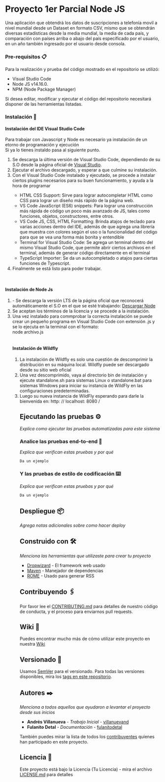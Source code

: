 # Proyecto 1er Parcial Node JS
Una aplicación que obtendrá los datos de suscripciones a telefonía movil a nivel mundial desde un Dataset en formato CSV, mismo que se obtendrán diversas estadísticas
desde la media mundial, la media de cada país, y comparación con países arriba o abajo del país específicado por el usuario, en un año también ingresado por el usuario 
desde consola.


### Pre-requisitos 📋

Para la realización y prueba del código mostrado en el repositorio se utilizó:
<ul>
  <li>Visual Studio Code</li>
  <li>Node JS  v14.16.0.</li>
  <li>NPM (Node Package Manager)</li>
</ul>
Si desea editar, modificar y ejecutar el código del repositorio necesitará disponer de las herramientas listadas. <br/>

### Instalación 🔧

<h4>Instalación del IDE Visual Studio Code</h4>
<p>Para trabajar con Javascript y Node es necesario ya instalación de un etorno de programación y ejecución <br/>
Si ya lo tienes instaldo pasa al siguiente punto.</p>
<ol>
<li>Se descarga  la última versión de Visual Studio Code, dependiendo de su S.O desde la  página oficial de <a href="https://code.visualstudio.com/Download">Visual Studio</a>. </li>
<li>Ejecutar el archivo descargado, y esperar a que culmine su instalación.</li>
<li>Con el Visual Studio Code instalado y ejecutado, se procede a instalar ciertos plugins necesarios para su buen funcionamiento, y ayuda a la hora de programar</li>
<ul>
<li>HTML CSS Support: Sirve para lograr autocompletar HTML como CSS para lograr un diseño más rápido de la página web. </li>
<li>VS Code JavaScript (ES6) snippets: Para lograr una construcción más rápida de código un poco más avanzado de JS, tales como funciones, objetos, constructores, entre otros. </li>
<li>VS Code JS, CSS, HTML Formatting: Brinda atajos de teclado para varias acciones dentro del IDE, además de que agrega una librería que muestra con colores según el uso o la funcionalidad del código para que se vea una forma más bonita y entendible</li>
<li>Terminal for Visual Studio Code: Se agrega un terminal dentro del mismo Visual Studio Code, que permite abrir ciertos archivos en el terminal, además de generar código directamente en el terminal</li>
<li>TypeScript Importer: Se da un autocompletado o atajos para ciertas funciones de Typescript. </li>
</ul>
<li>Finalmente se está listo para poder trabajar.</li>
</ol>

<br/>
<h4>Instalación de Node Js</h4>
<ol>
<li>-	Se descarga la versión LTS de la página oficial que reconocerá automáticamente el S.O en el que se esté trabajando:  <a href="https://nodejs.org/es/"> Descargar Node </a>
<li>Se aceptan los términos de la licencia y se procede a la instalación.</li>
<li>Una vez instalado para commprobar la correcta instalación se puede crear un pequeño programa en Visual Studio Code con extensión .js y se lo ejecuta en la terminal con el formato: <br>node archivo.js<br> </li>
 
  
<br/>
<h4>Instalación de Wildfly</h4>
<ol>
  <li>La instalación de Wildfly es solo una cuestión de descomprimir la distribución en su máquina local. Wildfly puede ser descargado desde su sitio web oficial</li>
  <li>Una vez descomprimido, vaya al directorio bin de instalación y ejecute standalone.sh para sistemas Linux o standalone.bat para sistemas Windows para iniciar su instancia de WildFly en las configuraciones predeterminadas.</li>
  <li>Luego su nueva instancia de WildFly esperando para darle la bienvenida en: http: // localhost: 8080 /</li>

## Ejecutando las pruebas ⚙️

_Explica como ejecutar las pruebas automatizadas para este sistema_

### Analice las pruebas end-to-end 🔩

_Explica que verifican estas pruebas y por qué_

```
Da un ejemplo
```

### Y las pruebas de estilo de codificación ⌨️

_Explica que verifican estas pruebas y por qué_

```
Da un ejemplo
```

## Despliegue 📦

_Agrega notas adicionales sobre como hacer deploy_

## Construido con 🛠️

_Menciona las herramientas que utilizaste para crear tu proyecto_

* [Dropwizard](http://www.dropwizard.io/1.0.2/docs/) - El framework web usado
* [Maven](https://maven.apache.org/) - Manejador de dependencias
* [ROME](https://rometools.github.io/rome/) - Usado para generar RSS

## Contribuyendo 🖇️

Por favor lee el [CONTRIBUTING.md](https://gist.github.com/villanuevand/xxxxxx) para detalles de nuestro código de conducta, y el proceso para enviarnos pull requests.

## Wiki 📖

Puedes encontrar mucho más de cómo utilizar este proyecto en nuestra [Wiki](https://github.com/tu/proyecto/wiki)

## Versionado 📌

Usamos [SemVer](http://semver.org/) para el versionado. Para todas las versiones disponibles, mira los [tags en este repositorio](https://github.com/tu/proyecto/tags).

## Autores ✒️

_Menciona a todos aquellos que ayudaron a levantar el proyecto desde sus inicios_

* **Andrés Villanueva** - *Trabajo Inicial* - [villanuevand](https://github.com/villanuevand)
* **Fulanito Detal** - *Documentación* - [fulanitodetal](#fulanito-de-tal)

También puedes mirar la lista de todos los [contribuyentes](https://github.com/your/project/contributors) quíenes han participado en este proyecto. 

## Licencia 📄

Este proyecto está bajo la Licencia (Tu Licencia) - mira el archivo [LICENSE.md](LICENSE.md) para detalles
